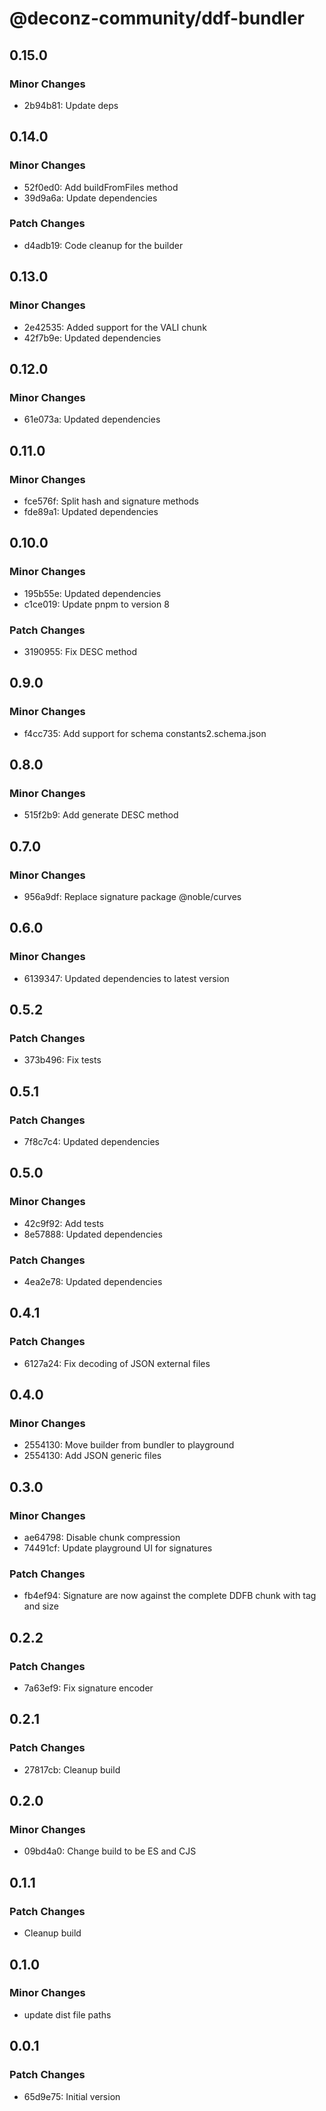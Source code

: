 # @deconz-community/ddf-bundler

## 0.15.0

### Minor Changes

- 2b94b81: Update deps

## 0.14.0

### Minor Changes

- 52f0ed0: Add buildFromFiles method
- 39d9a6a: Update dependencies

### Patch Changes

- d4adb19: Code cleanup for the builder

## 0.13.0

### Minor Changes

- 2e42535: Added support for the VALI chunk
- 42f7b9e: Updated dependencies

## 0.12.0

### Minor Changes

- 61e073a: Updated dependencies

## 0.11.0

### Minor Changes

- fce576f: Split hash and signature methods
- fde89a1: Updated dependencies

## 0.10.0

### Minor Changes

- 195b55e: Updated dependencies
- c1ce019: Update pnpm to version 8

### Patch Changes

- 3190955: Fix DESC method

## 0.9.0

### Minor Changes

- f4cc735: Add support for schema constants2.schema.json

## 0.8.0

### Minor Changes

- 515f2b9: Add generate DESC method

## 0.7.0

### Minor Changes

- 956a9df: Replace signature package @noble/curves

## 0.6.0

### Minor Changes

- 6139347: Updated dependencies to latest version

## 0.5.2

### Patch Changes

- 373b496: Fix tests

## 0.5.1

### Patch Changes

- 7f8c7c4: Updated dependencies

## 0.5.0

### Minor Changes

- 42c9f92: Add tests
- 8e57888: Updated dependencies

### Patch Changes

- 4ea2e78: Updated dependencies

## 0.4.1

### Patch Changes

- 6127a24: Fix decoding of JSON external files

## 0.4.0

### Minor Changes

- 2554130: Move builder from bundler to playground
- 2554130: Add JSON generic files

## 0.3.0

### Minor Changes

- ae64798: Disable chunk compression
- 74491cf: Update playground UI for signatures

### Patch Changes

- fb4ef94: Signature are now against the complete DDFB chunk with tag and size

## 0.2.2

### Patch Changes

- 7a63ef9: Fix signature encoder

## 0.2.1

### Patch Changes

- 27817cb: Cleanup build

## 0.2.0

### Minor Changes

- 09bd4a0: Change build to be ES and CJS

## 0.1.1

### Patch Changes

- Cleanup build

## 0.1.0

### Minor Changes

- update dist file paths

## 0.0.1

### Patch Changes

- 65d9e75: Initial version

